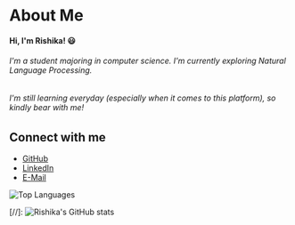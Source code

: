 
# About Me

#### Hi, I'm Rishika! 😃
###### I'm a student majoring in computer science. I'm currently exploring Natural Language Processing.
###### I'm still learning everyday (especially when it comes to this platform), so kindly bear with me! 



## Connect with me

- [GitHub](https://github.com/RishikaGarg19)
- [LinkedIn](https://www.linkedin.com/in/rishika-garg-702a79192/)
- [E-Mail](mailto:rishikagarg.csn@gmail.com)



![Top Languages](https://github-readme-stats.vercel.app/api/top-langs/?username=RishikaGarg19)

[//]: ![Rishika's GitHub stats](https://github-readme-stats.vercel.app/api?username=RishikaGarg19&show_icons=true&theme=dracula)
